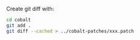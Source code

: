 Create git diff with:

```bash
cd cobalt
git add .
git diff --cached > ../cobalt-patches/xxx.patch
```
